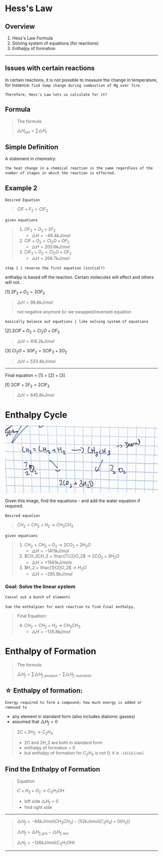 # Hess's Law

## Overview

1. Hess's Law Formula
2. Solving system of equations (for reactions)
3. Enthalpy of formation

---

## Issues with certain reactions

In certain reactions, it is not possible to measure the change in temperature, for instance: `find temp change during combustion of Mg over fire`

    Therefore, Hess's Law lets us calculate for it?

## Formula

> The formula
>
> $\triangle{H_{net}} = \sum \triangle{H_r}$

## Simple Definition

A statement in chemistry:

    the heat change in a chemical reaction is the same regardless of the number of stages in which the reaction is effected.

<!-- ## Example
Given a reaction between Mg and fire, the Mg will react to form MgO

`Desired Equation`
1. $Mg + \frac{1}{2}O_2 = MgO$

    - $\triangle{H} = -231.2kJ/mol$

`Given equations`

2. $MgO + 2HCl_{aq} = MgCl_2 + H_{2g}$

    - $\triangle{H} = -95kJ/mol$

3. $2H_2 + O_2 = MgO$

    - $\triangle{H} = -422kJ/mol$

`insert`

### [1]
find online ...

 -->

## Example 2

`Desired Equation`

> $ClF + F_2 = ClF_3$

`given equations`

> 1.  $OF_2 = O_2 + 2F_2$
>     - $\triangle{H} = -49.4kJ/mol$
> 2.  $ClF+O_2 = Cl_2O + OF_2$
>     - $\triangle{H} = 205.6kJ/mol$
> 3.  $ClF_3 + O_2 = Cl_2O + OF_2$
>     - $\triangle{H} = 266.7kJ/mol$

`step 1 | reverse the first equation (initial?)`

enthalpy is based off the reaction. Certain molecules will affect and others will not.

[1] $2F_2 + O_2 = 2OF_2$

> $\triangle{H} = 98.8kJ/mol$
>
> not negative anymore bc we swapped/reversed equation

`basically balance out equations | like solving system of equations`

[2] $2ClF + O_2 = Cl_2O + OF_2$

> $\triangle{H} = 416.2kJ/mol$

[3] $Cl_2O + 3OF_2 = 2ClF_3 + 2O_2$

> $\triangle{H} = 533.4kJ/mol$

---

Final equation = [1] + [2] + [3]

[f] $2ClF + 2F_2 = 2ClF_3$

> $\triangle{H} = 845.8kJmol$

# Enthalpy Cycle

![Figure 1](../images/1.2fig1.jpg)

Given this image, find the equations - and add the water equation if required.

`Desired equation`

> $CH_2=CH_2 + H_2$ &rarr; $CH_3CH_3$

`given equations`

> 1.  $CH_2=CH_2 + O_2$ &rarr; $2CO_2 + 2H_2O$
>     - $\triangle{H} = -1411kJ/mol$
> 2.  $CH_3CH_3 + \frac{7}{2}O_2$ &rarr; $2CO_2 + 3H_2O$
>     - $\triangle{H} = +1561kJ/mol$x
> 3.  $H_2 + \frac{1}{2}O_2$ &rarr; $H_2O$
>     - $\triangle{H} = -285.8kJ/mol$

### Goal: Solve the linear system

    Cancel out a bunch of elements

    Sum the enthalpies for each reaction to find final enthalpy.

> Final Equation:
>
> 4. $CH_2=CH_2 + H_2$ &rarr; $CH_3CH_3$
>    - $\triangle{H}=-135.8kj/mol$

# Enthalpy of Formation

> The formula
>
> $\triangle{H}_f = \sum{\triangle{H}_{f,product}} - \sum{\triangle{H}_{f,reactants}}$

## &star; Enthalpy of formation:

    Energy required to form a compound; how much energy is added or removed to

- any element in standard form (also includes diatomic gasses)
- assumed that $\triangle{H}_f = 0$

> $2C + 2H_2$ &rarr; $C_2H_4$
>
> - 2C and 2H_2 are both in standard form
> - enthalpy of formation = 0
> - but enthalpy of formation for $C_2H_4$ is not 0; it is `-1411kJ/mol`

## Find the Enthalpy of Formation

> Equation
>
> $C + H_2 + O_2$ &rarr; $C_3H_7OH$
>
> - left side $\triangle{H}_f = 0$
> - find right side

---

> $\triangle{H}_f = -84kJ/mol (CH_3CH_3) - [52kJ/mol (C_2H_4) + 0(H_2)]$
>
> $\triangle{H}_f = \triangle{H}_{f,pro} - \triangle{H}_{f,rea}$
>
> $\triangle{H}_f = -126kJ/mol (C_3H_7OH)$

---
